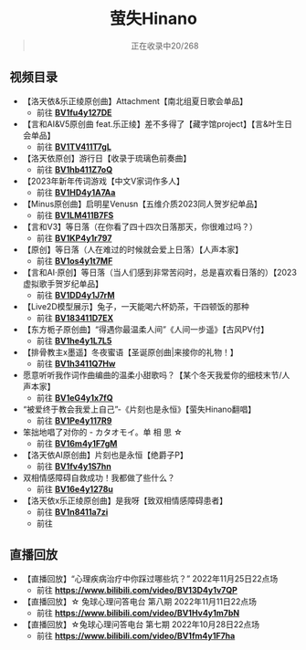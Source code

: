 <div align="center">

  # 萤失Hinano

>正在收录中20/268
</div>

## 视频目录
+ 【洛天依&乐正绫原创曲】Attachment【南北组夏日歌会单品】
  - 前往 **[BV1fu4y127DE](https://www.bilibili.com/video/BV1fu4y127DE)**
+ 【言和AI&V5原创曲 feat.乐正绫】差不多得了【藏字馆project】【言&叶生日会单品】
  - 前往 **[BV1TV411T7gL](https://www.bilibili.com/video/BV1TV411T7gL)**
+ 【洛天依原创】游行日【收录于琉璃色前奏曲】
  - 前往 **[BV1hb411Z7oQ](https://www.bilibili.com/video/BV1hb411Z7oQ)**
+ 【2023年新年传词游戏【中文V家词作多人】
  - 前往 **[BV1HD4y1A7Aa](https://www.bilibili.com/video/BV1HD4y1A7Aa)**
+ 【Minus原创曲】启明星Venusn【五维介质2023同人贺岁纪单品】
  - 前往 **[BV1LM411B7FS](https://www.bilibili.com/video/BV1LM411B7FS)**
+ 【言和V3】等日落（在你看了四十四次日落那天，你很难过吗？）
  - 前往 **[BV1KP4y1r797](https://www.bilibili.com/video/BV1KP4y1r797)**
+ 【原创】等日落（人在难过的时候就会爱上日落）【人声本家】
  - 前往 **[BV1os4y1t7MF](https://www.bilibili.com/video/BV1os4y1t7MF)**
+ 【言和AI·原创】等日落（当人们感到非常苦闷时，总是喜欢看日落的）【2023虚拟歌手贺岁纪单品】
  - 前往 **[BV1DD4y1J7rM](https://www.bilibili.com/video/VSF2023live)**
+ 【Live2D模型展示】兔子，一天能喝六杯奶茶，干四顿饭的那种
  - 前往 **[BV183411D7EX](https://www.bilibili.com/video/BV183411D7EX)**
+ 【东方栀子原创曲】“得遇你最温柔人间”《人间一步遥》【古风PV付】
  - 前往 **[BV1he4y1L7L5](https://www.bilibili.com/video/BV1he4y1L7L5)**
+ 【排骨教主x墨遥】冬夜蜜语【圣诞原创曲|来接你的礼物！】
  - 前往 **[BV1h3411Q7Hw](https://www.bilibili.com/video/BV1h3411Q7Hw)**
+ 愿意听听我作词作曲编曲的温柔小甜歌吗？【某个冬天我爱你的细枝末节/人声本家】
  - 前往 **[BV1eG4y1x7fQ](https://www.bilibili.com/video/BV1eG4y1x7fQ)**
+ “被爱终于教会我爱上自己”-《片刻也是永恒》【萤失Hinano翻唱】
  - 前往 **[BV1Pe4y117R9](https://www.bilibili.com/video/BV1Pe4y117R9)**
+ 笨拙地唱了对你的 - カタオモイ。单 相 思 ☆
  - 前往 **[BV16m4y1F7gM](https://www.bilibili.com/video/BV16m4y1F7gM)**
+ 【洛天依AI原创曲】片刻也是永恒【绝爵子P】
  - 前往 **[BV1fv4y1S7hn](https://www.bilibili.com/video/BV1fv4y1S7hn)**
+ 双相情感障碍自救成功！我都做了些什么？
  - 前往 **[BV16e4y1278u](https://www.bilibili.com/video/BV16e4y1278u)**
+ 【洛天依x乐正绫原创曲】是我呀【致双相情感障碍患者】
  - 前往 **[BV1n8411a7zi](https://www.bilibili.com/video/BV1n8411a7zi)**
  - 前往 **[]()**




## 直播回放
+ 【直播回放】“心理疾病治疗中你踩过哪些坑？” 2022年11月25日22点场
  - 前往 **https://www.bilibili.com/video/BV13D4y1v7QP**
+ 【直播回放】☆ 兔球心理问答电台 第八期 2022年11月11日22点场
  - 前往 **https://www.bilibili.com/video/BV1Hv4y1m7bN**
+ 【直播回放】☆兔球心理问答电台 第七期 2022年10月28日22点场
  - 前往 **https://www.bilibili.com/video/BV1fm4y1F7ha**
